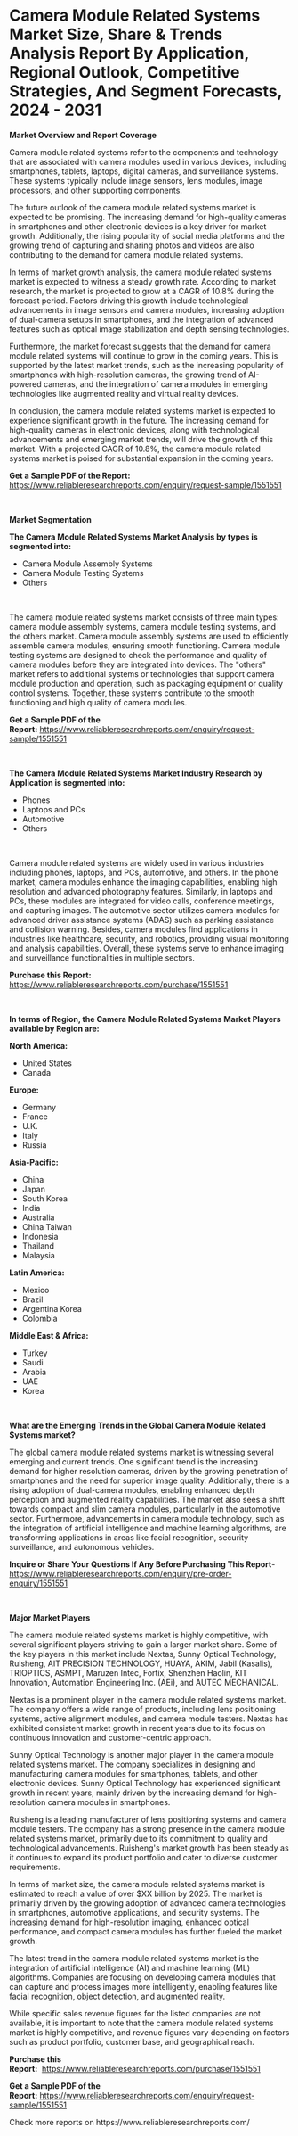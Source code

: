 <p><h1>Camera Module Related Systems Market Size, Share & Trends Analysis Report By Application, Regional Outlook, Competitive Strategies, And Segment Forecasts, 2024 - 2031</h1></p><p><strong>Market Overview and Report Coverage</strong></p>
<p><p>Camera module related systems refer to the components and technology that are associated with camera modules used in various devices, including smartphones, tablets, laptops, digital cameras, and surveillance systems. These systems typically include image sensors, lens modules, image processors, and other supporting components.</p><p>The future outlook of the camera module related systems market is expected to be promising. The increasing demand for high-quality cameras in smartphones and other electronic devices is a key driver for market growth. Additionally, the rising popularity of social media platforms and the growing trend of capturing and sharing photos and videos are also contributing to the demand for camera module related systems.</p><p>In terms of market growth analysis, the camera module related systems market is expected to witness a steady growth rate. According to market research, the market is projected to grow at a CAGR of 10.8% during the forecast period. Factors driving this growth include technological advancements in image sensors and camera modules, increasing adoption of dual-camera setups in smartphones, and the integration of advanced features such as optical image stabilization and depth sensing technologies.</p><p>Furthermore, the market forecast suggests that the demand for camera module related systems will continue to grow in the coming years. This is supported by the latest market trends, such as the increasing popularity of smartphones with high-resolution cameras, the growing trend of AI-powered cameras, and the integration of camera modules in emerging technologies like augmented reality and virtual reality devices.</p><p>In conclusion, the camera module related systems market is expected to experience significant growth in the future. The increasing demand for high-quality cameras in electronic devices, along with technological advancements and emerging market trends, will drive the growth of this market. With a projected CAGR of 10.8%, the camera module related systems market is poised for substantial expansion in the coming years.</p></p>
<p><strong>Get a Sample PDF of the Report:</strong> <a href="https://www.reliableresearchreports.com/enquiry/request-sample/1551551">https://www.reliableresearchreports.com/enquiry/request-sample/1551551</a></p>
<p>&nbsp;</p>
<p><strong>Market Segmentation</strong></p>
<p><strong>The Camera Module Related Systems Market Analysis by types is segmented into:</strong></p>
<p><ul><li>Camera Module Assembly Systems</li><li>Camera Module Testing Systems</li><li>Others</li></ul></p>
<p>&nbsp;</p>
<p><p>The camera module related systems market consists of three main types: camera module assembly systems, camera module testing systems, and the others market. Camera module assembly systems are used to efficiently assemble camera modules, ensuring smooth functioning. Camera module testing systems are designed to check the performance and quality of camera modules before they are integrated into devices. The "others" market refers to additional systems or technologies that support camera module production and operation, such as packaging equipment or quality control systems. Together, these systems contribute to the smooth functioning and high quality of camera modules.</p></p>
<p><strong>Get a Sample PDF of the Report:</strong>&nbsp;<a href="https://www.reliableresearchreports.com/enquiry/request-sample/1551551">https://www.reliableresearchreports.com/enquiry/request-sample/1551551</a></p>
<p>&nbsp;</p>
<p><strong>The Camera Module Related Systems Market Industry Research by Application is segmented into:</strong></p>
<p><ul><li>Phones</li><li>Laptops and PCs</li><li>Automotive</li><li>Others</li></ul></p>
<p>&nbsp;</p>
<p><p>Camera module related systems are widely used in various industries including phones, laptops, and PCs, automotive, and others. In the phone market, camera modules enhance the imaging capabilities, enabling high resolution and advanced photography features. Similarly, in laptops and PCs, these modules are integrated for video calls, conference meetings, and capturing images. The automotive sector utilizes camera modules for advanced driver assistance systems (ADAS) such as parking assistance and collision warning. Besides, camera modules find applications in industries like healthcare, security, and robotics, providing visual monitoring and analysis capabilities. Overall, these systems serve to enhance imaging and surveillance functionalities in multiple sectors.</p></p>
<p><strong>Purchase this Report:</strong>&nbsp; <a href="https://www.reliableresearchreports.com/purchase/1551551">https://www.reliableresearchreports.com/purchase/1551551</a></p>
<p>&nbsp;</p>
<p><strong>In terms of Region, the Camera Module Related Systems Market Players available by Region are:</strong></p>
<p>
    <p> <strong> North America: </strong>
        <ul>
            <li>United States</li>
            <li>Canada</li>
        </ul>
        </p> 
    <p> <strong> Europe: </strong>
        <ul>
            <li>Germany</li>
            <li>France</li>
            <li>U.K.</li>
            <li>Italy</li>
            <li>Russia</li>
        </ul>
        </p> 
    <p> <strong> Asia-Pacific: </strong>
        <ul>
            <li>China</li>
            <li>Japan</li>
            <li>South Korea</li>
            <li>India</li>
            <li>Australia</li>
            <li>China Taiwan</li>
            <li>Indonesia</li>
            <li>Thailand</li>
            <li>Malaysia</li>
        </ul>
        </p> 
    <p> <strong> Latin America: </strong>
        <ul>
            <li>Mexico</li>
            <li>Brazil</li>
            <li>Argentina Korea</li>
            <li>Colombia</li>
        </ul>
        </p> 
    <p> <strong> Middle East & Africa: </strong>
        <ul>
            <li>Turkey</li>
            <li>Saudi</li>
            <li>Arabia</li>
            <li>UAE</li>
            <li>Korea</li>
        </ul>
    </p>
    </p>
<p>&nbsp;</p>
<p><strong>What are the Emerging Trends in the Global Camera Module Related Systems market?</strong></p>
<p><p>The global camera module related systems market is witnessing several emerging and current trends. One significant trend is the increasing demand for higher resolution cameras, driven by the growing penetration of smartphones and the need for superior image quality. Additionally, there is a rising adoption of dual-camera modules, enabling enhanced depth perception and augmented reality capabilities. The market also sees a shift towards compact and slim camera modules, particularly in the automotive sector. Furthermore, advancements in camera module technology, such as the integration of artificial intelligence and machine learning algorithms, are transforming applications in areas like facial recognition, security surveillance, and autonomous vehicles.</p></p>
<p><strong>Inquire or Share Your Questions If Any Before Purchasing This Report</strong>- <a href="https://www.reliableresearchreports.com/enquiry/pre-order-enquiry/1551551">https://www.reliableresearchreports.com/enquiry/pre-order-enquiry/1551551</a></p>
<p>&nbsp;</p>
<p><strong>Major Market Players</strong></p>
<p><p>The camera module related systems market is highly competitive, with several significant players striving to gain a larger market share. Some of the key players in this market include Nextas, Sunny Optical Technology, Ruisheng, AIT PRECISION TECHNOLOGY, HUAYA, AKIM, Jabil (Kasalis), TRIOPTICS, ASMPT, Maruzen Intec, Fortix, Shenzhen Haolin, KIT Innovation, Automation Engineering Inc. (AEi), and AUTEC MECHANICAL.</p><p>Nextas is a prominent player in the camera module related systems market. The company offers a wide range of products, including lens positioning systems, active alignment modules, and camera module testers. Nextas has exhibited consistent market growth in recent years due to its focus on continuous innovation and customer-centric approach.</p><p>Sunny Optical Technology is another major player in the camera module related systems market. The company specializes in designing and manufacturing camera modules for smartphones, tablets, and other electronic devices. Sunny Optical Technology has experienced significant growth in recent years, mainly driven by the increasing demand for high-resolution camera modules in smartphones.</p><p>Ruisheng is a leading manufacturer of lens positioning systems and camera module testers. The company has a strong presence in the camera module related systems market, primarily due to its commitment to quality and technological advancements. Ruisheng's market growth has been steady as it continues to expand its product portfolio and cater to diverse customer requirements.</p><p>In terms of market size, the camera module related systems market is estimated to reach a value of over $XX billion by 2025. The market is primarily driven by the growing adoption of advanced camera technologies in smartphones, automotive applications, and security systems. The increasing demand for high-resolution imaging, enhanced optical performance, and compact camera modules has further fueled the market growth.</p><p>The latest trend in the camera module related systems market is the integration of artificial intelligence (AI) and machine learning (ML) algorithms. Companies are focusing on developing camera modules that can capture and process images more intelligently, enabling features like facial recognition, object detection, and augmented reality.</p><p>While specific sales revenue figures for the listed companies are not available, it is important to note that the camera module related systems market is highly competitive, and revenue figures vary depending on factors such as product portfolio, customer base, and geographical reach.</p></p>
<p><strong>Purchase this Report:</strong>&nbsp;&nbsp;<a href="https://www.reliableresearchreports.com/purchase/1551551">https://www.reliableresearchreports.com/purchase/1551551</a></p>
<p></p>
<p><strong>Get a Sample PDF of the Report:</strong>&nbsp;<a href="https://www.reliableresearchreports.com/enquiry/request-sample/1551551">https://www.reliableresearchreports.com/enquiry/request-sample/1551551</a></p>
<p>Check more reports on https://www.reliableresearchreports.com/</p>